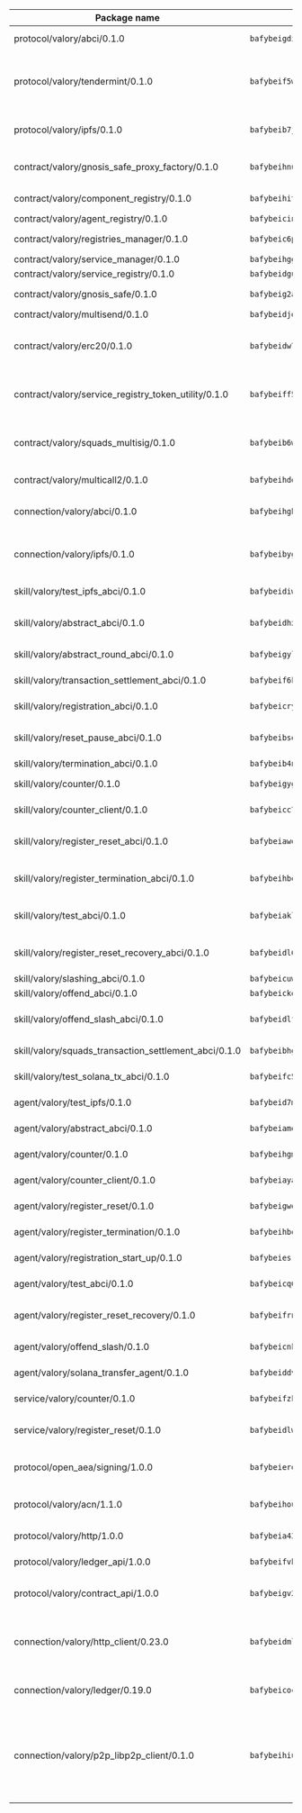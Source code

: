 | Package name                                                  | Package hash                                                  | Description                                                                                                                |
| ------------------------------------------------------------- | ------------------------------------------------------------- | -------------------------------------------------------------------------------------------------------------------------- |
| protocol/valory/abci/0.1.0                                    | `bafybeigdi6wsbdn2nv7clzhnuhki3taywgiiajwawdaat57o5ntlgqj2qe` | A protocol for ABCI requests and responses.                                                                                |
| protocol/valory/tendermint/0.1.0                              | `bafybeif5wq5i2ugr66alniej2bk4vws5sikal7otx674y5kz52e3ulo2qm` | A protocol for communication between two AEAs to share tendermint configuration details.                                   |
| protocol/valory/ipfs/0.1.0                                    | `bafybeib7jhgyocjwdq3r5wzq3z4qeubj3dwi3aqjn2uxzuwnjp5fhvafcu` | A protocol specification for IPFS requests and responses.                                                                  |
| contract/valory/gnosis_safe_proxy_factory/0.1.0               | `bafybeihnugtvnjjuassa5tzqyizwrc353tti7lrw3eqnkejbdapbttnule` | Gnosis Safe proxy factory (GnosisSafeProxyFactory) contract                                                                |
| contract/valory/component_registry/0.1.0                      | `bafybeihitc3xybzbnxsybb46uqejqunwhvnvkwtk23yxacfdafm3n4bu2a` | Component registry contract                                                                                                |
| contract/valory/agent_registry/0.1.0                          | `bafybeicinlkh76yggtqrzhii6zhavpxqkpbles3wh73durkqchbj2elor4` | Agent registry contract                                                                                                    |
| contract/valory/registries_manager/0.1.0                      | `bafybeic6plto4ptvs726gp77grzsr2kltuwhrff36pi2mjgjeegt7qa5bm` | Registries Manager contract                                                                                                |
| contract/valory/service_manager/0.1.0                         | `bafybeihgg7blocpxxbugduq4zjq4xhndpwdblkzd5moggucoxk5i5emyba` | Service Manager contract                                                                                                   |
| contract/valory/service_registry/0.1.0                        | `bafybeidgu3p2hlkpxhcrwwi572w4ngfhhkmn2dvctejs44gqotf5p76qta` | Service Registry contract                                                                                                  |
| contract/valory/gnosis_safe/0.1.0                             | `bafybeig2aa2fxgylpfgrjtm5o7imxkctm6l27xplbp2ebwjjxf7goxcwpi` | Gnosis Safe (GnosisSafeL2) contract                                                                                        |
| contract/valory/multisend/0.1.0                               | `bafybeidjdgi2kyexajirj3cnpzgse4y5u664b2blztt4flv6i7knlecyr4` | MultiSend contract                                                                                                         |
| contract/valory/erc20/0.1.0                                   | `bafybeidw7l6kttsnyskar5i5lmue3kgigtgrusszy6i3e4aqzbxoy5xiyi` | The scaffold contract scaffolds a contract to be implemented by the developer.                                             |
| contract/valory/service_registry_token_utility/0.1.0          | `bafybeiff5qt664ym4rjoyvgysfh6e4sw2sxjbkz6aqaecm4fi5evj3rfbe` | The scaffold contract scaffolds a contract to be implemented by the developer.                                             |
| contract/valory/squads_multisig/0.1.0                         | `bafybeib6wmyj4qbweob6iyzctbr6mvhb6mhwyrlts7xhx4krulj4kqudii` | The scaffold contract scaffolds a contract to be implemented by the developer.                                             |
| contract/valory/multicall2/0.1.0                              | `bafybeihddx7oyxzwkojuwyehgq4fzxb6dk7r4eidcpgxundtlhboz2hpku` | The MakerDAO multicall2 contract.                                                                                          |
| connection/valory/abci/0.1.0                                  | `bafybeihgh32uincme4vfnufuk52q4ssfnodvtcgvuxtsgr47jpgaghadl4` | connection to wrap communication with an ABCI server.                                                                      |
| connection/valory/ipfs/0.1.0                                  | `bafybeibygotg7m6v62x63vt4f3uw7fk7t2aodq3gfcrnlxebbyekenlqte` | A connection responsible for uploading and downloading files from IPFS.                                                    |
| skill/valory/test_ipfs_abci/0.1.0                             | `bafybeidiwpfplwipzce4zjz3zhkptb5lhckdvuzjlulq2j33dwnfn47t3e` | IPFS e2e testing application.                                                                                              |
| skill/valory/abstract_abci/0.1.0                              | `bafybeidhxjclpvsazvv4xy6q7mb54rgbbhrngv6h5adje7pqgfzsbhd4xy` | The abci skill provides a template of an ABCI application.                                                                 |
| skill/valory/abstract_round_abci/0.1.0                        | `bafybeigylgndwbcxyzr6qib2mmarw4b3ts46fb2oofoeiklqltukb27jrm` | abstract round-based ABCI application                                                                                      |
| skill/valory/transaction_settlement_abci/0.1.0                | `bafybeif6kbm7ybss73csh7i22rkyxbcqbteyonf5krbwh2z2azpffvsmv4` | ABCI application for transaction settlement.                                                                               |
| skill/valory/registration_abci/0.1.0                          | `bafybeicryx5s2bkl6ac6muddu2s43b6cwjkton3qlfxdpu5zxlbeae6ueu` | ABCI application for common apps.                                                                                          |
| skill/valory/reset_pause_abci/0.1.0                           | `bafybeibsqfrmztwp524ympjuwfe5qzz4ooqc76ptiixjx57mancsoakcm4` | ABCI application for resetting and pausing app executions.                                                                 |
| skill/valory/termination_abci/0.1.0                           | `bafybeib4npj5mqvdkhjbmdsqctrlyiak6abybuob4u22ricjjhlvziyshi` | Termination skill.                                                                                                         |
| skill/valory/counter/0.1.0                                    | `bafybeigyg2qsxapkdinrbvkvxwzfcjfyfg5dcm7dn6bqw2pqbf7rbm4r4y` | The ABCI Counter application example.                                                                                      |
| skill/valory/counter_client/0.1.0                             | `bafybeicc7piv6dcu7rrsuiimm2uy3r3454f46fhbglajloun2nifgry6gm` | A client for the ABCI counter application.                                                                                 |
| skill/valory/register_reset_abci/0.1.0                        | `bafybeiawq6ktvurhwg76zyzz2zoi46hpu7rqsefvvsnqnea5wdsqeictk4` | ABCI application for dummy skill that registers and resets                                                                 |
| skill/valory/register_termination_abci/0.1.0                  | `bafybeihborj2toy4wdcfguezzuqq7mli5uwnityzolgwrabshyo43ah2ym` | ABCI application for dummy skill that registers and resets                                                                 |
| skill/valory/test_abci/0.1.0                                  | `bafybeiaklx3nubj4boft7p37ml5x3qaqao7cbhc6wcrdtrfaq46m5acsle` | ABCI application for testing the ABCI connection.                                                                          |
| skill/valory/register_reset_recovery_abci/0.1.0               | `bafybeidl6kmuggiiwgwllldg3x7goffwyih5eeedrjcfzmzmaaq3r36cwm` | ABCI application for dummy skill that registers and resets                                                                 |
| skill/valory/slashing_abci/0.1.0                              | `bafybeicuwa3na5vhx2mnelewc6xxwerde3c4dq6vjmsbg5dczu4twwhd4q` | Slashing skill.                                                                                                            |
| skill/valory/offend_abci/0.1.0                                | `bafybeickoplud273xh5o7pnamobl77ycfjw2tws636alc5y6e7pdfdf2dq` | Offend ABCI application.                                                                                                   |
| skill/valory/offend_slash_abci/0.1.0                          | `bafybeidlfgfebggxosxpkngvv7mzvzyz4ng6pcfyh52wlyhhvrnlewcani` | ABCI application used in order to test the slashing abci                                                                   |
| skill/valory/squads_transaction_settlement_abci/0.1.0         | `bafybeibhgys6ithjhnnvfmz3jwwkioznj6j7zqaecfjpv27ew7lxh7n37q` | ABCI application for transaction settlement.                                                                               |
| skill/valory/test_solana_tx_abci/0.1.0                        | `bafybeifc54wlezu46q6cuad5tbbdckuq2flvnzg5dgiqeup4pfwzomvud4` | SOLANA e2e testing application.                                                                                            |
| agent/valory/test_ipfs/0.1.0                                  | `bafybeid7mzxc367fy5fftufiev6l2fij7epgnagox2im674qrryouzaag4` | Agent for testing the ABCI connection.                                                                                     |
| agent/valory/abstract_abci/0.1.0                              | `bafybeiamey6u7ljosk7qvqf5oa4ib5j3nwzi5cnidxtjsfgn25ekg6kdya` | The abstract ABCI AEA - for testing purposes only.                                                                         |
| agent/valory/counter/0.1.0                                    | `bafybeihgmfrj3numhbe3pvc4pm6zsncwit6ouein67i26s2i4pgqbewxbu` | The ABCI Counter example as an AEA                                                                                         |
| agent/valory/counter_client/0.1.0                             | `bafybeiaya576dfleamanhyk2ogdefzi7gbyyegkzw3jcotzbhj7icnyj34` | The ABCI Counter example as an AEA                                                                                         |
| agent/valory/register_reset/0.1.0                             | `bafybeigwqbz4g7w6c2nltoqf6fdwnma7sjxnfo5o46nt33xzygvnf5vbqm` | Register reset to replicate Tendermint issue.                                                                              |
| agent/valory/register_termination/0.1.0                       | `bafybeihbqp6kva6wiugzlmubmv24fk4mk5jsjmfg2h4gyfa6abgzqucl6y` | Register terminate to test the termination feature.                                                                        |
| agent/valory/registration_start_up/0.1.0                      | `bafybeiesrsy6dtf7a3rabwvqc2lvnyl5q45jytt6i2utapbz6jigskr3di` | Registration start-up ABCI example.                                                                                        |
| agent/valory/test_abci/0.1.0                                  | `bafybeicq6thrcnpwr3ixuzllmxip4iw5hxi25tnqnd7khujppnqr7dcb4i` | Agent for testing the ABCI connection.                                                                                     |
| agent/valory/register_reset_recovery/0.1.0                    | `bafybeifrnt3xdfogbp4scmcq3rnmmvczl5xptt4e4zfxh4bwgkylpfs5yi` | Agent to showcase hard reset as a recovery mechanism.                                                                      |
| agent/valory/offend_slash/0.1.0                               | `bafybeicnk36hoco6wd5zwy55uwfofnp26cczl56o46ofmzfdvexeadugim` | Offend and slash to test the slashing feature.                                                                             |
| agent/valory/solana_transfer_agent/0.1.0                      | `bafybeiddv6vpstur35v4vqmfabvf34di2l5sa4kdl36m3zkknyivc7j3sm` | Register terminate to test the termination feature.                                                                        |
| service/valory/counter/0.1.0                                  | `bafybeifzkudmvmamhjul4ipx5kbjbaskam3fxljeujmcjoqnq43lxcqfve` | A set of agents incrementing a counter                                                                                     |
| service/valory/register_reset/0.1.0                           | `bafybeidlwxevoosoezbnmqji7xtygv7m5ww5qvod7hk2uj74f5orknyuly` | Test and debug tendermint reset mechanism.                                                                                 |
| protocol/open_aea/signing/1.0.0                               | `bafybeierdeo55vv7nxdag3s2kk6gh4essmeeqpa7vperbw3wn3ypzmtcdm` | A protocol for communication between skills and decision maker.                                                            |
| protocol/valory/acn/1.1.0                                     | `bafybeihouwpsgkbafgsfdcwiwhz3smrjuw24b74j4v3n3hxirmxeskldwq` | The protocol used for envelope delivery on the ACN.                                                                        |
| protocol/valory/http/1.0.0                                    | `bafybeia43es3r7haqhdcx4f3uwfcreeytyk4zadczsafwyc5dzwr7lu2jq` | A protocol for HTTP requests and responses.                                                                                |
| protocol/valory/ledger_api/1.0.0                              | `bafybeifvbahdmabpswhu45q6xb2jppbvqlfztya6jx2ttu4eb6pjltyxam` | A protocol for ledger APIs requests and responses.                                                                         |
| protocol/valory/contract_api/1.0.0                            | `bafybeigv273fllpdsmzip4qfmhyvltdcss4yhoicss32c2yc7am6kue4cy` | A protocol for contract APIs requests and responses.                                                                       |
| connection/valory/http_client/0.23.0                          | `bafybeidmlazrjbnn5mw4wxrrj7lfnci7amt5alke2ahb3yirac6qudxuwm` | The HTTP_client connection that wraps a web-based client connecting to a RESTful API specification.                        |
| connection/valory/ledger/0.19.0                               | `bafybeicoc67atvjzld5e7qzbdkc7c2fj5jrtuj77nx6igxcdxqqqwxiduy` | A connection to interact with any ledger API and contract API.                                                             |
| connection/valory/p2p_libp2p_client/0.1.0                     | `bafybeihiulggi4jz3i7qdjicztbvlrkesyb7paiovfcmw22xvovpweeq7y` | The libp2p client connection implements a tcp connection to a running libp2p node as a traffic delegate to send/receive envelopes to/from agents in the DHT. |

